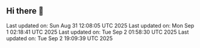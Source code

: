 ## Hi there 👋

<!--
**mefai-dev/mefai-dev** is a ✨ _special_ ✨ repository because its `README.md` (this file) appears on your GitHub profile.

Here are some ideas to get you started:

- 🔭 I’m currently working on ...
- 🌱 I’m currently learning ...
- 👯 I’m looking to collaborate on ...
- 🤔 I’m looking for help with ...
- 💬 Ask me about ...
- 📫 How to reach me: ...
- 😄 Pronouns: ...
- ⚡ Fun fact: ...
-->
Last updated on: Sun Aug 31 12:08:05 UTC 2025
Last updated on: Mon Sep  1 02:18:41 UTC 2025
Last updated on: Tue Sep  2 01:58:30 UTC 2025
Last updated on: Tue Sep  2 19:09:39 UTC 2025
